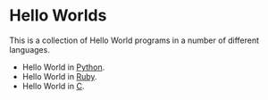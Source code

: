 Hello Worlds
===

This is a collection of Hello World programs in a number of different languages.

- Hello World in [Python](python/README.md).
- Hello World in [Ruby](ruby/README.md).
- Hello World in [C](c/README.md).
